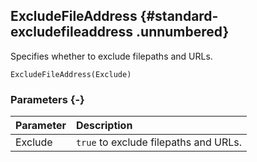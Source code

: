 ## ExcludeFileAddress {#standard-excludefileaddress .unnumbered}

Specifies whether to exclude filepaths and URLs.

```{sql}
ExcludeFileAddress(Exclude)
```

### Parameters {-}

**Parameter** | **Description**
| :-- | :-- |
Exclude | `true` to exclude filepaths and URLs.